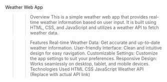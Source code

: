 Weather Web App
>>Overview
   This is a simple weather web app that provides real-time weather information based on user input. It is built using HTML, CSS, and JavaScript and utilizes a weather API to fetch weather data.

>>Features
   Real-time Weather Data: Get accurate and up-to-date weather information.
   User-friendly Interface: Clean and intuitive design for easy navigation.
   Customizable Settings: Customize the app settings to suit your preferences.
   Responsive Design: Works seamlessly on desktop, tablet, and mobile devices.
>>Technologies Used
  >HTML
  >CSS
  >JavaScript
  >Weather API (Replace with actual API link)
